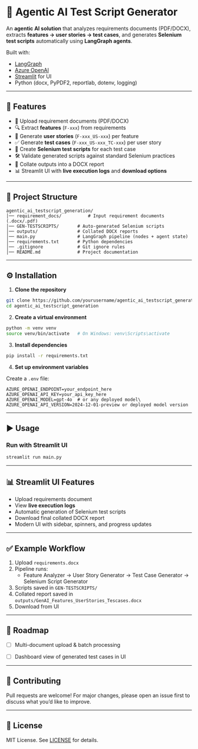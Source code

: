 # 🤖 Agentic AI Test Script Generator

An **agentic AI solution** that analyzes requirements documents (PDF/DOCX), extracts **features → user stories → test cases**, and generates **Selenium test scripts** automatically using **LangGraph agents**.

Built with:
- [LangGraph](https://github.com/langchain-ai/langgraph)
- [Azure OpenAI](https://learn.microsoft.com/en-us/azure/cognitive-services/openai/)
- [Streamlit](https://streamlit.io/) for UI
- Python (docx, PyPDF2, reportlab, dotenv, logging)

---

## 🚀 Features
- 📂 Upload requirement documents (PDF/DOCX)
- 🔍 Extract **features** (`F-xxx`) from requirements
- 📝 Generate **user stories** (`F-xxx_US-xxx`) per feature
- ✅ Generate **test cases** (`F-xxx_US-xxx_TC-xxx`) per user story
- 🧪 Create **Selenium test scripts** for each test case
- 🛠 Validate generated scripts against standard Selenium practices
- 📑 Collate outputs into a DOCX report
- 📊 Streamlit UI with **live execution logs** and **download options**

---

## 📂 Project Structure
```
agentic_ai_testscript_generation/
│── requirement_docs/          # Input requirement documents (.docx/.pdf)
│── GEN-TESTSCRIPTS/       # Auto-generated Selenium scripts
│── outputs/               # Collated DOCX reports
│── main.py                # LangGraph pipeline (nodes + agent state)
│── requirements.txt       # Python dependencies
│── .gitignore             # Git ignore rules
│── README.md              # Project documentation
```

---

## ⚙️ Installation

1. **Clone the repository**
```bash
git clone https://github.com/yourusername/agentic_ai_testscript_generation.git
cd agentic_ai_testscript_generation
```

2. **Create a virtual environment**
```bash
python -m venv venv
source venv/bin/activate   # On Windows: venv\Scripts\activate
```

3. **Install dependencies**
```bash
pip install -r requirements.txt
```

4. **Set up environment variables**

Create a `.env` file:
```env
AZURE_OPENAI_ENDPOINT=your_endpoint_here
AZURE_OPENAI_API_KEY=your_api_key_here
AZURE_OPENAI_MODEL=gpt-4o  # or any deployed model\
AZURE_OPENAI_API_VERSION=2024-12-01-preview or deployed model version
```

---

## ▶️ Usage

### Run with Streamlit UI
```bash
streamlit run main.py
```

---

## 📊 Streamlit UI Features
- Upload requirements document
- View **live execution logs**
- Automatic generation of Selenium test scripts
- Download final collated DOCX report
- Modern UI with sidebar, spinners, and progress updates

---

## ✅ Example Workflow
1. Upload `requirements.docx`
2. Pipeline runs:
   - Feature Analyzer → User Story Generator → Test Case Generator → Selenium Script Generator
3. Scripts saved in `GEN-TESTSCRIPTS/`
4. Collated report saved in `outputs/GenAI_Features_UserStories_Tescases.docx`
5. Download from UI

---

## 📌 Roadmap
- [ ] Multi-document upload & batch processing
- [ ] Dashboard view of generated test cases in UI


---

## 🤝 Contributing
Pull requests are welcome! For major changes, please open an issue first to discuss what you’d like to improve.

---

## 📜 License
MIT License. See [LICENSE](LICENSE) for details.
